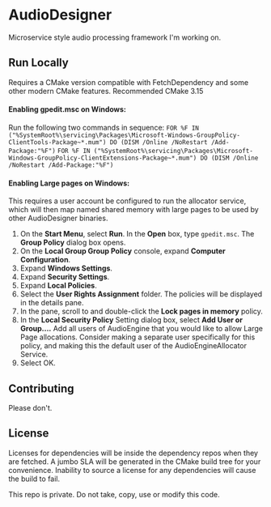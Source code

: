 
# AudioDesigner  
Microservice style audio processing framework I'm working on.

## Run Locally  

Requires a CMake version compatible with FetchDependency and  some other modern CMake features. Recommended CMake 3.15

#### Enabling gpedit.msc on Windows:

Run the following two commands in sequence:
`FOR %F IN ("%SystemRoot%\servicing\Packages\Microsoft-Windows-GroupPolicy-ClientTools-Package~*.mum") DO (DISM /Online /NoRestart /Add-Package:"%F")`
`FOR %F IN ("%SystemRoot%\servicing\Packages\Microsoft-Windows-GroupPolicy-ClientExtensions-Package~*.mum") DO (DISM /Online /NoRestart /Add-Package:"%F")`

#### Enabling Large pages on Windows:

This requires a user account be configured to run the allocator service, which will then map named shared memory with large pages to be used by other AudioDesigner binaries.

1. On the **Start Menu**, select **Run**. In the **Open** box, type `gpedit.msc`. The **Group Policy** dialog box opens.
2. On the **Local Group Group Policy** console, expand **Computer Configuration**.
3. Expand **Windows Settings**.
4. Expand **Security Settings**.
5. Expand **Local Policies**.
6. Select the **User Rights Assignment** folder. The policies will be displayed in the details pane.
7. In the pane, scroll to and double-click the **Lock pages in memory** policy.
8. In the **Local Security Policy** Setting dialog box, select **Add User or Group....** 
   Add all users of AudioEngine that you would like to allow Large Page allocations. Consider making a separate user specifically for this policy, and making this the default user of the AudioEngineAllocator Service.
9. Select OK.

## Contributing  

Please don't.

## License  

Licenses for dependencies will be inside the dependency repos when they are fetched. A jumbo SLA will be generated in the CMake build tree for your convenience. Inability to source a license for any dependencies will cause the build to fail.

This repo is private. Do not take, copy, use or modify this code. 
